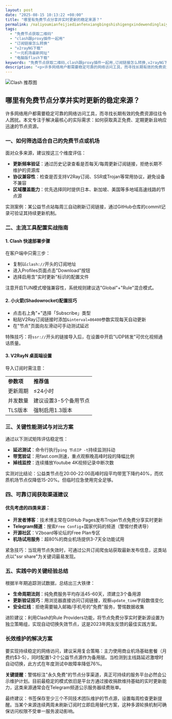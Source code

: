 ```yaml
---
layout: post
date: "2025-08-15 10:13:22 +08:00"
title: "哪里有免费节点分享并实时更新的稳定来源？"
permalink: /naliyoumianfeijiedianfenxiangbingshishigengxindewendinglaiyuan/
tags:
  - "免费节点获取二维码"
  - "clash跟proxy插件一起用"
  - "订阅链接怎么转换"
  - "v2rayNG下载"
  - "一元机场最新网址"
  - "电脑版flash下载"
keywords: "免费节点获取二维码,clash跟proxy插件一起用,订阅链接怎么转换,v2rayNG下载,一元机场最新网址,电脑版flash下载"
description: "<p>许多网络用户都需要稳定可靠的网络访问工具，而寻找长期有效的免费资源往往令人困扰。本文专注于解决最核心的实际需求：如何获取真正免费、定期更新且响应迅速的节点资源。</p>"
---
```


![Clash 推荐图](https://clashjd.github.io/assets/img/免费clash节点.png)

## 哪里有免费节点分享并实时更新的稳定来源？

<p>许多网络用户都需要稳定可靠的网络访问工具，而寻找长期有效的免费资源往往令人困扰。本文专注于解决最核心的实际需求：如何获取真正免费、定期更新且响应迅速的节点资源。</p>
<h3>一、如何筛选适合自己的免费节点或机场</h3>
<p>面对众多来源，建议按这三个维度评估：</p>
<ul>
<li><strong>更新频率验证</strong>：通过历史记录查看是否每天/每周更新订阅链接，拒绝长期不维护的资源库</li>
<li><strong>协议兼容性</strong>：检查是否支持V2Ray订阅、SSR或Trojan等常用协议，避免设备不兼容</li>
<li><strong>区域覆盖能力</strong>：优先选择同时提供日本、新加坡、美国等多地域高速线路的节点源</li>
</ul>
<p>实测案例：某公益节点站每周三自动刷新订阅链接，通过GitHub仓库的commit记录可验证其持续更新机制。</p>
<h3>二、主流工具配置实战指南</h3>
<h4>1. Clash 快速部署步骤</h4>
<p>在客户端中只需三步：</p>
<ul>
<li>复制以<code>clash://</code>开头的订阅地址</li>
<li>进入Profiles页面点击"Download"按钮</li>
<li>选择启用含"实时更新"标识的配置文件</li>
</ul>
<p>注意开启TUN模式增强兼容性，系统规则建议选"Global"+"Rule"混合模式。</p>
<h4>2. 小火箭(Shadowrocket)配置技巧</h4>
<ul>
<li>点击右上角"+"选择「Subscribe」类型</li>
<li>粘贴V2Ray订阅链接时添加<code>&amp;interval=86400</code>参数实现每天自动更新</li>
<li>在"节点"页面向左滑动可手动测试延迟</li>
</ul>
<p>特殊技巧：将<code>ssr://</code>开头的链接导入后，在设置中开启"UDP转发"可优化视频通话质量。</p>
<h4>3. V2RayN 桌面端设置</h3>
<p>导入订阅时需注意：</p>
<table>
<tr><td><strong>参数项</strong></td><td><strong>推荐值</strong></td></tr>
<tr><td>更新周期</td><td>≤24小时</td></tr>
<tr><td>并发数量</td><td>建议设置3-5个备用节点</td></tr>
<tr><td>TLS版本</td><td>强制启用1.3版本</td></tr>
</table>
<h3>三、关键性能测试与对比方案</h3>
<p>通过以下测试矩阵评估稳定性：</p>
<ul>
<li><strong>延迟测试</strong>：命令行执行<code>ping 节点IP -t</code>持续监测抖动</li>
<li><strong>带宽验证</strong>：用fast.com测速，重点观察晚高峰时段的降幅比例</li>
<li><strong>掉线监控</strong>：连续播放Youtube 4K视频记录中断次数</li>
</ul>
<p>实测对比结论：公益类节点在20:00-22:00高峰时段平均带宽下降约40%，而优质机场节点仅降低15-20%。但临时应急使用完全足够。</p>
<h3>四、可靠订阅获取渠道建议</h3>
<h4>优先考虑的四类来源：</h4>
<ul>
<li><strong>开发者博客</strong>：技术博主常在GitHub Pages发布Trojan节点免费分享实时更新</li>
<li><strong>Telegram频道</strong>：搜索<code>Free Config</code>+国家代码的频道（警惕付费诱导）</li>
<li><strong>开源社区</strong>：V2board等论坛的Free Plan专区</li>
<li><strong>机场试用服务</strong>：超80%的商业机场提供3-7天全功能试用</li>
</ul>
<p>紧急技巧：当现用节点失效时，可通过公共订阅爬虫站获取最新发布信息，这类站点以"ssr share"为关键词最易发现。</p>
<h3>五、实践中的关键经验总结</h3>
<p>根据半年期追踪测试数据，总结出三大铁律：</p>
<ul>
<li><strong>生命周期法则</strong>：纯免费服务平均存活45-60天，须建立3个备用源</li>
<li><strong>更新验证技巧</strong>：用浏览器直接访问订阅链接，观察<code>update_time</code>字段数值变化</li>
<li><strong>安全红线</strong>：拒绝需要输入邮箱/手机号的"免费"服务，警惕数据收集</li>
</ul>
<p>进阶建议：利用Clash的Rule Providers功能，将节点免费分享实时更新源设置为独立策略组，实现自动切换失效节点，这是2023年网友反馈的最佳实践方案。</p>
<h3>长效维护的解决方案</h3>
<p>要实现持续稳定的网络访问，建议采用复合策略：主力使用商业机场基础套餐（月费约$3-5），同时配置1-2个公益节点源作为备用层。当检测到主线路延迟激增时自动切换，此方式在年度测试中故障率降低76%。</p>
<p><strong>关键提醒</strong>：警惕标注"永久免费"的节点分享渠道，真正可持续的服务平台必然会公示维护计划。目前最稳定的模式依旧是平台方通过接收捐款维持基础的实时更新能力，这类来源通常会在Telegram频道公示服务器续费账单。</p>
<p>最终建议：书签保存至少三个不同技术团队维护的节点源，设置每周检查更新提醒。当某个来源连续两周未刷新订阅时立即启用替代方案，这种多源轮换机制可确保访问权限不受单一服务波动影响。</p>